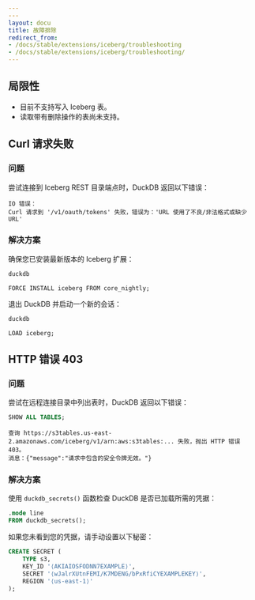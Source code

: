 ```yaml
---
---
layout: docu
title: 故障排除
redirect_from:
- /docs/stable/extensions/iceberg/troubleshooting
- /docs/stable/extensions/iceberg/troubleshooting/
---
```


## 局限性

* 目前不支持写入 Iceberg 表。
* 读取带有删除操作的表尚未支持。

## Curl 请求失败

### 问题

尝试连接到 Iceberg REST 目录端点时，DuckDB 返回以下错误：

```console
IO 错误：
Curl 请求到 '/v1/oauth/tokens' 失败，错误为：'URL 使用了不良/非法格式或缺少 URL'
```

### 解决方案

确保您已安装最新版本的 Iceberg 扩展：

```bash
duckdb
```

```plsql
FORCE INSTALL iceberg FROM core_nightly;
```

退出 DuckDB 并启动一个新的会话：

```bash
duckdb
```

```plsql
LOAD iceberg;
```

## HTTP 错误 403

### 问题

尝试在远程连接目录中列出表时，DuckDB 返回以下错误：

```sql
SHOW ALL TABLES;
```

```console
查询 https://s3tables.us-east-2.amazonaws.com/iceberg/v1/arn:aws:s3tables:... 失败，抛出 HTTP 错误 403。
消息：{"message":"请求中包含的安全令牌无效。"}
```

### 解决方案

使用 `duckdb_secrets()` 函数检查 DuckDB 是否已加载所需的凭据：

```sql
.mode line
FROM duckdb_secrets();
```

如果您未看到您的凭据，请手动设置以下秘密：

```sql
CREATE SECRET (
    TYPE s3,
    KEY_ID '⟨AKIAIOSFODNN7EXAMPLE⟩',
    SECRET '⟨wJalrXUtnFEMI/K7MDENG/bPxRfiCYEXAMPLEKEY⟩',
    REGION '⟨us-east-1⟩'
);
```